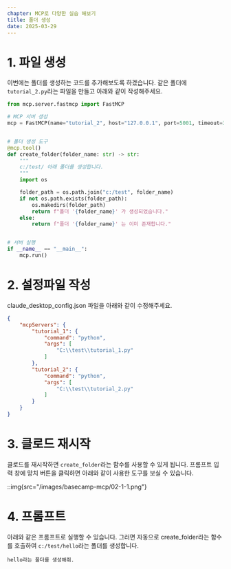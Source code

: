 ```yaml
---
chapter: MCP로 다양한 실습 해보기
title: 폴더 생성
date: 2025-03-29
---
```


# 1. 파일 생성

이번에는 폴더를 생성하는 코드를 추가해보도록 하겠습니다. 같은 폴더에 `tutorial_2.py`라는 파일을 만들고 아래와 같이 작성해주세요.

```python
from mcp.server.fastmcp import FastMCP

# MCP 서버 생성
mcp = FastMCP(name="tutorial_2", host="127.0.0.1", port=5001, timeout=30)


# 폴더 생성 도구
@mcp.tool()
def create_folder(folder_name: str) -> str:
    """
    c:/test/ 아래 폴더를 생성합니다.
    """
    import os

    folder_path = os.path.join("c:/test", folder_name)
    if not os.path.exists(folder_path):
        os.makedirs(folder_path)
        return f"폴더 '{folder_name}' 가 생성되었습니다."
    else:
        return f"폴더 '{folder_name}' 는 이미 존재합니다."


# 서버 실행
if __name__ == "__main__":
    mcp.run()
```

# 2. 설정파일 작성

claude_desktop_config.json 파일을 아래와 같이 수정해주세요.

```json
{
    "mcpServers": {
        "tutorial_1": {
            "command": "python",
            "args": [
                "C:\\test\\tutorial_1.py"
            ]
        },
        "tutorial_2": {
            "command": "python",
            "args": [
                "C:\\test\\tutorial_2.py"
            ]
        }
    }
}
```

# 3. 클로드 재시작

클로드를 재시작하면 `create_folder`라는 함수를 사용할 수 있게 됩니다. 프롬프트 입력 창에 망치 버튼을 클릭하면 아래와 같이 사용한 도구를 보실 수 있습니다.

::img{src="/images/basecamp-mcp/02-1-1.png"}

# 4. 프롬프트

아래와 같은 프롬프트로 실행할 수 있습니다. 그러면 자동으로 create_folder라는 함수를 호출하여 `c:/test/hello`라는 폴더를 생성합니다.

```
hello라는 폴더를 생성해줘.
```